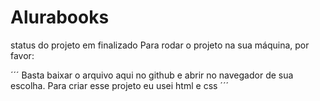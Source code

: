 # Alurabooks

status do projeto em finalizado Para rodar o projeto na sua máquina, por favor:

´´´ Basta baixar o arquivo aqui no github e abrir no navegador de sua escolha.
    Para criar esse projeto eu usei html e css
´´´
